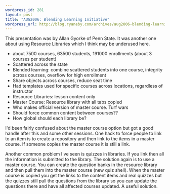 ```yaml
--- 
wordpress_id: 281
layout: post
title: "AUG2006: Blending Learning Initiative"
wordpress_url: http://blog.ryaneby.com/archives/aug2006-blending-learning-initiative/
---
```

This presentation was by Allan Gyorke of Penn State. It was another one about using Resource Libraries which I think may be underused here.

<ul>
<li>about 7500 courses, 63500 students, 191000 enrollments (about 3 courses per student)</li>
<li>Scattered across the state</li>
<li>Blended learning: combine scattered students into one course, integrity across courses, overflow for high enrollment</li>
<li>Share objects across courses, reduce seat time</li>
<li>Had templates used for specific courses across locations, regardless of instructor</li>
<li>Resource Libraries: lesson content only</li>
<li>Master Course: Resource library with all tabs copied</li>
<li>Who makes official version of master course. Turf wars</li>
<li>Should force common content between courses??</li>
<li>How global should each library be?</li>
</ul>

I'd been fairly confused about the master course option but got a good handle after this and some other sessions. One hack to force people to link to an item is to create a repository and then link to the items in a master course. If someone copies the master course it is still a link.

Another common problem I've seen is quizzes in libraries. If you link then all the information is submitted to the library. The solution again is to use a master course. You can create the question banks in the resource library and then pull them into the master course (new quiz shell). When the master course is copied you get the links to the content items and real quizzes but the quizzes still pull the questions from the library so you can update the questions there and have all affected courses updated. A useful solution.
